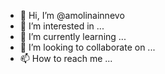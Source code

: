 - 👋 Hi, I’m @amolinainnevo
- 👀 I’m interested in ...
- 🌱 I’m currently learning ...
- 💞️ I’m looking to collaborate on ...
- 📫 How to reach me ...

<!---
amolinainnevo/amolinainnevo is a ✨ special ✨ repository because its `README.md` (this file) appears on your GitHub profile.
You can click the Preview link to take a look at your changes.
--->
